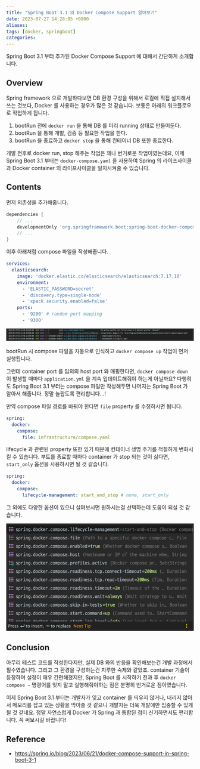 ```yaml
---
title: "Spring Boot 3.1 의 Docker Compose Support 알아보기"
date: 2023-07-27 14:28:05 +0900
aliases: 
tags: [docker, springboot]
categories: 
---
```


Spring Boot 3.1 부터 추가된 Docker Compose Support 에 대해서 간단하게 소개합니다.

## Overview

Spring framework 으로 개발하다보면 DB 환경 구성을 위해서 로컬에 직접 설치해서 쓰는 것보다, Docker 를 사용하는 경우가 많은 것 같습니다. 보통은 아래의 워크플로우로 작업하게 됩니다.

1. bootRun 전에 `docker run` 을 통해 DB 를 미리 running 상태로 만들어둔다.
2. bootRun 을 통해 개발, 검증 등 필요한 작업을 한다.
3. bootRun 을 종료하고 `docker stop` 을 통해 컨테이너 DB 또한 종료한다.

개발 전후로 docker run, stop 해주는 작업은 꽤나 번거로운 작업이였는데요, 이제 Spring Boot 3.1 부터는 `docker-compose.yaml` 을 사용하여 Spring 의 라이프사이클과 Docker container 의 라이프사이클을 일치시켜줄 수 있습니다.

## Contents

먼저 의존성을 추가해줍니다.

```groovy
dependencies {
    // ...
    developmentOnly 'org.springframework.boot:spring-boot-docker-compose'
    // ...
}
```

이후 아래처럼 compose 파일을 작성해줍니다.

```yaml
services:
  elasticsearch:
    image: 'docker.elastic.co/elasticsearch/elasticsearch:7.17.10'
    environment:
      - 'ELASTIC_PASSWORD=secret'
      - 'discovery.type=single-node'
      - 'xpack.security.enabled=false'
    ports:
      - '9200' # random port mapping
      - '9300'
```

![image](/assets/img/2023-07-27-Spring-Boot-With-Docker-Compose/Pasted-image-20230727132521.webp)

bootRun 시 compose 파일을 자동으로 인식하고 `docker compose up` 작업이 먼저 실행됩니다.

그런데 container port 를 임의의 host port 와 매핑한다면, `docker compose down` 이 발생할 때마다 `application.yml` 을 계속 업데이트해줘야 하는게 아닐까요? 다행히도 Spring Boot 3.1 부터는 compose 파일만 작성해두면 나머지는 Spring Boot 가 알아서 해줍니다. 정말 놀랍도록 편리합니다...!

만약 compose 파일 경로를 바꿔야 한다면 `file` property 를 수정하시면 됩니다.

```yaml
spring:
  docker:
    compose:
      file: infrastructure/compose.yaml
```

lifecycle 과 관련된 property 또한 있기 때문에 컨테이너 생명 주기를 적절하게 변화시킬 수 있습니다. 부트를 종료할 때마다 container 가 stop 되는 것이 싫다면, `start_only` 옵션을 사용하시면 될 것 같습니다.

```yaml
spring:
  docker:
    compose:
      lifecycle-management: start_and_stop # none, start_only
```

그 외에도 다양한 옵션이 있으니 살펴보시면 원하시는걸 선택하는데 도움이 되실 것 같습니다.

![image](/assets/img/2023-07-27-Spring-Boot-With-Docker-Compose/Pasted-image-20230727142925.webp)

## Conclusion

아무리 테스트 코드를 작성한다지만, 실제 DB 와의 반응을 확인해보는건 개발 과정에서 필수였습니다. 그리고 그 환경을 구성하는건 지루한 숙제와 같았죠. container 기술이 등장하며 설정이 매우 간편해졌지만, Spring Boot 를 시작하기 전과 후 `docker compose ~` 명령어를 잊지 말고 실행해줘야하는 점은 분명히 번거로운 점이였습니다.

이제 Spring Boot 3.1 부터는 개발자가 잊고 container 를 띄우지 않거나, 내리지 않아서 메모리를 잡고 있는 상황을 막아줄 것 같으니 개발자는 더욱 개발에만 집중할 수 있게 될 것 같네요. 정말 자연스럽게 Docker 가 Spring 과 통합된 점이 신기하면서도 편리합니다. 꼭 써보시길 바랍니다!

## Reference

- https://spring.io/blog/2023/06/21/docker-compose-support-in-spring-boot-3-1

